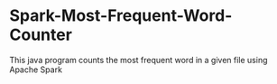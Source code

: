 # Spark-Most-Frequent-Word-Counter
This java program counts the most frequent word in a given file using Apache Spark
